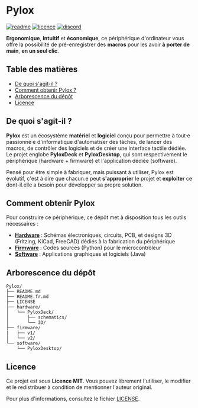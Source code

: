 # Pylox

[![readme](https://img.shields.io/badge/lang-en-red.svg)](README.md)
[![licence](https://img.shields.io/badge/licence-MIT-yellow.svg)](LICENSE)
[![discord](https://img.shields.io/badge/Discord-7289DA.svg)](https://discord.gg/qaSjwkR7MU)

**Ergonomique**, **intuitif** et **économique**, ce périphérique d'ordinateur vous offre la possibilité de pré-enregistrer des **macros** pour les avoir **à porter de main**, **en un seul clic**.

## Table des matières

- [De quoi s'agit-il ?](#de-quoi-sagit-il-)
- [Comment obtenir Pylox ?](#comment-obtenir-pylox)
- [Arborescence du dépôt](#arborescence-du-dépôt)
- [Licence](#licence)

## De quoi s'agit-il ?

**Pylox** est un écosystème **matériel** et **logiciel** conçu pour permettre à tout·e passionné·e d'informatique d'automatiser des tâches, de lancer des macros, de contrôler des logiciels et de créer une interface tactile dédiée. Le projet englobe **PyloxDeck** et **PyloxDesktop**, qui sont respectivement le périphérique (hardware + firmware) et l'application dédiée (software).

Pensé pour être simple à fabriquer, mais puissant à utiliser, Pylox est évolutif, c'est à dire que chacun.e peut **s'approprier** le projet et **exploiter** ce dont-il.elle a besoin pour développer sa propre solution.

## Comment obtenir Pylox

Pour construire ce périphérique, ce dépôt met à disposition tous les outils nécessaires :

- [**Hardware**](/hardware/) : Schémas électroniques, circuits, PCB, et designs 3D (Fritzing, KiCad, FreeCAD) dédiés à la fabrication du périphérique
- [**Firmware**](/firmware/) : Codes sources (Python) pour le microcontrôleur
- [**Software**](/software/) : Applications graphiques et logiciels (Java)

## Arborescence du dépôt

```plaintext
Pylox/
├── README.md
├── README.fr.md
├── LICENSE
├── hardware/
│   └── PyloxDeck/
│       ├── schematics/
│       └── 3D/
├── firmware/
|   ├── v1/
│   └── v2/
└── software/
    └── PyloxDesktop/
```

## Licence

Ce projet est sous **Licence MIT**. Vous pouvez librement l'utiliser, le modifier et le redistribuer à condition de mentionner l'auteur original.

Pour plus d'informations, consultez le fichier [LICENSE](./LICENSE).
